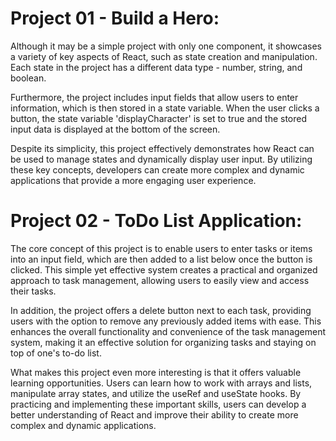# Project 01 - Build a Hero:

Although it may be a simple project with only one component, it showcases a variety of key aspects of React, such as state creation and manipulation. Each state in the project has a different data type - number, string, and boolean.

Furthermore, the project includes input fields that allow users to enter information, which is then stored in a state variable. When the user clicks a button, the state variable 'displayCharacter' is set to true and the stored input data is displayed at the bottom of the screen.

Despite its simplicity, this project effectively demonstrates how React can be used to manage states and dynamically display user input. By utilizing these key concepts, developers can create more complex and dynamic applications that provide a more engaging user experience.

# Project 02 - ToDo List Application:

The core concept of this project is to enable users to enter tasks or items into an input field, which are then added to a list below once the button is clicked. This simple yet effective system creates a practical and organized approach to task management, allowing users to easily view and access their tasks.

In addition, the project offers a delete button next to each task, providing users with the option to remove any previously added items with ease. This enhances the overall functionality and convenience of the task management system, making it an effective solution for organizing tasks and staying on top of one's to-do list.

What makes this project even more interesting is that it offers valuable learning opportunities. Users can learn how to work with arrays and lists, manipulate array states, and utilize the useRef and useState hooks. By practicing and implementing these important skills, users can develop a better understanding of React and improve their ability to create more complex and dynamic applications.